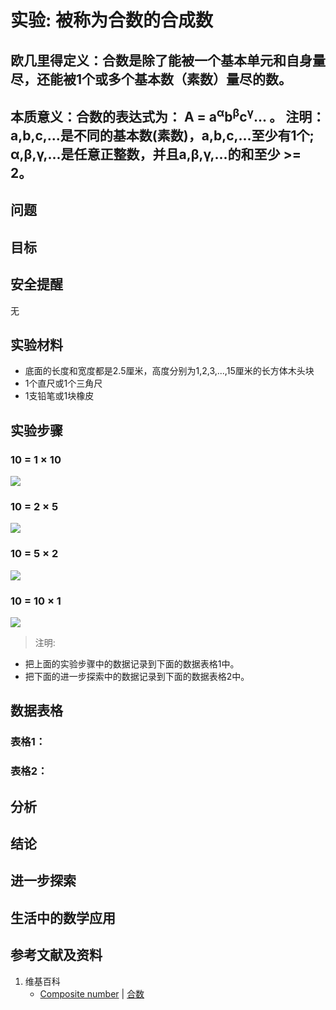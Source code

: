 # 实验: 被称为合数的合成数

## 欧几里得定义：合数是除了能被一个基本单元和自身量尽，还能被1个或多个基本数（素数）量尽的数。 

## 本质意义：合数的表达式为： A = a<sup>α</sup>b<sup>β</sup>c<sup>γ</sup>... 。 注明：a,b,c,...是不同的基本数(素数)，a,b,c,...至少有1个; α,β,γ,...是任意正整数，并且a,β,γ,...的和至少 >= 2。 

## 问题

## 目标

## 安全提醒

无

## 实验材料

- 底面的长度和宽度都是2.5厘米，高度分别为1,2,3,...,15厘米的长方体木头块
- 1个直尺或1个三角尺
- 1支铅笔或1块橡皮

## 实验步骤

### 10 = 1 × 10
![](/images/数论/基本数和合成数/被称为合数的合成数/1a1.jpg)

### 10 = 2 × 5
![](/images/数论/基本数和合成数/被称为合数的合成数/1a2.jpg)

### 10 = 5 × 2
![](/images/数论/基本数和合成数/被称为合数的合成数/1a3.jpg)

### 10 = 10 × 1
![](/images/数论/基本数和合成数/被称为合数的合成数/1a4.jpg)

> 注明:
>  
- 把上面的实验步骤中的数据记录到下面的数据表格1中。
- 把下面的进一步探索中的数据记录到下面的数据表格2中。

## 数据表格
### 表格1：
### 表格2：

## 分析
## 结论
## 进一步探索
## 生活中的数学应用

## 参考文献及资料

1. 维基百科
	- [Composite number](https://en.wikipedia.org/wiki/Composite_number) |  [合数](https://zh.wikipedia.org/wiki/%E5%90%88%E6%95%B0) 
